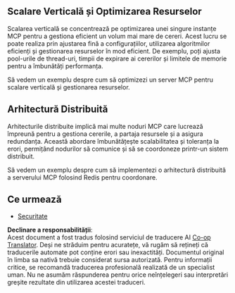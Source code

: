 <!--
CO_OP_TRANSLATOR_METADATA:
{
  "original_hash": "9730a53698bf9df8166d0080a8d5b61f",
  "translation_date": "2025-06-02T19:58:17+00:00",
  "source_file": "05-AdvancedTopics/mcp-scaling/README.md",
  "language_code": "ro"
}
-->
## Scalare Verticală și Optimizarea Resurselor

Scalarea verticală se concentrează pe optimizarea unei singure instanțe MCP pentru a gestiona eficient un volum mai mare de cereri. Acest lucru se poate realiza prin ajustarea fină a configurațiilor, utilizarea algoritmilor eficienți și gestionarea resurselor în mod eficient. De exemplu, poți ajusta pool-urile de thread-uri, timpii de expirare ai cererilor și limitele de memorie pentru a îmbunătăți performanța.

Să vedem un exemplu despre cum să optimizezi un server MCP pentru scalare verticală și gestionarea resurselor.

## Arhitectură Distribuită

Arhitecturile distribuite implică mai multe noduri MCP care lucrează împreună pentru a gestiona cererile, a partaja resursele și a asigura redundanța. Această abordare îmbunătățește scalabilitatea și toleranța la erori, permițând nodurilor să comunice și să se coordoneze printr-un sistem distribuit.

Să vedem un exemplu despre cum să implementezi o arhitectură distribuită a serverului MCP folosind Redis pentru coordonare.

## Ce urmează

- [Securitate](../mcp-security/README.md)

**Declinare a responsabilității**:  
Acest document a fost tradus folosind serviciul de traducere AI [Co-op Translator](https://github.com/Azure/co-op-translator). Deși ne străduim pentru acuratețe, vă rugăm să rețineți că traducerile automate pot conține erori sau inexactități. Documentul original în limba sa nativă trebuie considerat sursa autorizată. Pentru informații critice, se recomandă traducerea profesională realizată de un specialist uman. Nu ne asumăm răspunderea pentru orice neînțelegeri sau interpretări greșite rezultate din utilizarea acestei traduceri.